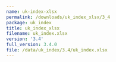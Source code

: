 ```yaml
---
name: uk-index-xlsx
permalink: /downloads/uk_index_xlsx/3_4
package: uk_index
title: uk_index_xlsx
filename: uk_index.xlsx
version: '3.4'
full_version: 3.4.0
file: /data/uk_index/3.4/uk_index.xlsx
---
```

